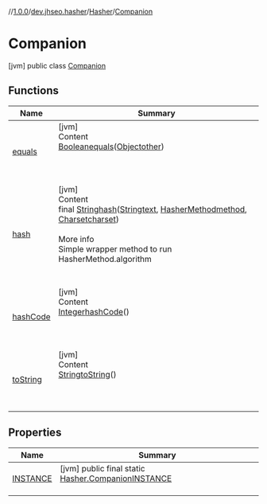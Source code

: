//[1.0.0](../../../index.md)/[dev.jhseo.hasher](../../index.md)/[Hasher](../index.md)/[Companion](index.md)



# Companion  
 [jvm] public class [Companion](index.md)   


## Functions  
  
|  Name|  Summary| 
|---|---|
| <a name="kotlin/Any/equals/#kotlin.Any?/PointingToDeclaration/"></a>[equals](../../-hasher-method/-companion/index.md#%5Bkotlin%2FAny%2Fequals%2F%23kotlin.Any%3F%2FPointingToDeclaration%2F%5D%2FFunctions%2F-1809352891)| <a name="kotlin/Any/equals/#kotlin.Any?/PointingToDeclaration/"></a>[jvm]  <br>Content  <br>[Boolean](https://docs.oracle.com/javase/8/docs/api/java/lang/Boolean.html)[equals](../../-hasher-method/-companion/index.md#%5Bkotlin%2FAny%2Fequals%2F%23kotlin.Any%3F%2FPointingToDeclaration%2F%5D%2FFunctions%2F-1809352891)([Object](https://docs.oracle.com/javase/8/docs/api/java/lang/Object.html)[other](../../-hasher-method/-companion/index.md#%5Bkotlin%2FAny%2Fequals%2F%23kotlin.Any%3F%2FPointingToDeclaration%2F%5D%2FFunctions%2F-1809352891))  <br>  <br><br><br>
| <a name="dev.jhseo.hasher/Hasher.Companion/hash/#kotlin.String#dev.jhseo.hasher.HasherMethod#java.nio.charset.Charset/PointingToDeclaration/"></a>[hash](hash.md)| <a name="dev.jhseo.hasher/Hasher.Companion/hash/#kotlin.String#dev.jhseo.hasher.HasherMethod#java.nio.charset.Charset/PointingToDeclaration/"></a>[jvm]  <br>Content  <br>final [String](https://docs.oracle.com/javase/8/docs/api/java/lang/String.html)[hash](hash.md)([String](https://docs.oracle.com/javase/8/docs/api/java/lang/String.html)[text](hash.md), [HasherMethod](../../-hasher-method/index.md)[method](hash.md), [Charset](https://docs.oracle.com/javase/8/docs/api/java/nio/charset/Charset.html)[charset](hash.md))  <br>  <br>More info  <br>Simple wrapper method to run HasherMethod.algorithm  <br><br><br>
| <a name="kotlin/Any/hashCode/#/PointingToDeclaration/"></a>[hashCode](../../-hasher-method/-companion/index.md#%5Bkotlin%2FAny%2FhashCode%2F%23%2FPointingToDeclaration%2F%5D%2FFunctions%2F-1809352891)| <a name="kotlin/Any/hashCode/#/PointingToDeclaration/"></a>[jvm]  <br>Content  <br>[Integer](https://docs.oracle.com/javase/8/docs/api/java/lang/Integer.html)[hashCode](../../-hasher-method/-companion/index.md#%5Bkotlin%2FAny%2FhashCode%2F%23%2FPointingToDeclaration%2F%5D%2FFunctions%2F-1809352891)()  <br>  <br><br><br>
| <a name="kotlin/Any/toString/#/PointingToDeclaration/"></a>[toString](../../-hasher-method/-companion/index.md#%5Bkotlin%2FAny%2FtoString%2F%23%2FPointingToDeclaration%2F%5D%2FFunctions%2F-1809352891)| <a name="kotlin/Any/toString/#/PointingToDeclaration/"></a>[jvm]  <br>Content  <br>[String](https://docs.oracle.com/javase/8/docs/api/java/lang/String.html)[toString](../../-hasher-method/-companion/index.md#%5Bkotlin%2FAny%2FtoString%2F%23%2FPointingToDeclaration%2F%5D%2FFunctions%2F-1809352891)()  <br>  <br><br><br>


## Properties  
  
|  Name|  Summary| 
|---|---|
| <a name="dev.jhseo.hasher/Hasher.Companion/INSTANCE/#/PointingToDeclaration/"></a>[INSTANCE](index.md#%5Bdev.jhseo.hasher%2FHasher.Companion%2FINSTANCE%2F%23%2FPointingToDeclaration%2F%5D%2FProperties%2F-1809352891)| <a name="dev.jhseo.hasher/Hasher.Companion/INSTANCE/#/PointingToDeclaration/"></a> [jvm] public final static [Hasher.Companion](index.md)[INSTANCE](index.md#%5Bdev.jhseo.hasher%2FHasher.Companion%2FINSTANCE%2F%23%2FPointingToDeclaration%2F%5D%2FProperties%2F-1809352891)  <br>   <br>

